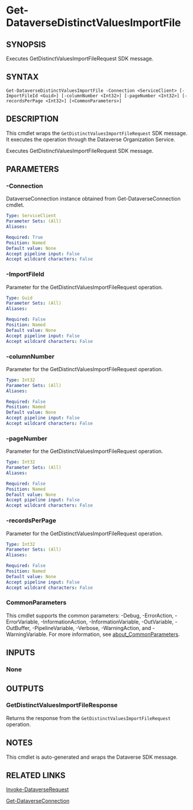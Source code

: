 # Get-DataverseDistinctValuesImportFile

## SYNOPSIS
Executes GetDistinctValuesImportFileRequest SDK message.

## SYNTAX

```
Get-DataverseDistinctValuesImportFile -Connection <ServiceClient> [-ImportFileId <Guid>] [-columnNumber <Int32>] [-pageNumber <Int32>] [-recordsPerPage <Int32>] [<CommonParameters>]
```

## DESCRIPTION

This cmdlet wraps the `GetDistinctValuesImportFileRequest` SDK message. It executes the operation through the Dataverse Organization Service.

Executes GetDistinctValuesImportFileRequest SDK message.

## PARAMETERS

### -Connection
DataverseConnection instance obtained from Get-DataverseConnection cmdlet.

```yaml
Type: ServiceClient
Parameter Sets: (All)
Aliases:

Required: True
Position: Named
Default value: None
Accept pipeline input: False
Accept wildcard characters: False
```
### -ImportFileId
Parameter for the GetDistinctValuesImportFileRequest operation.

```yaml
Type: Guid
Parameter Sets: (All)
Aliases:

Required: False
Position: Named
Default value: None
Accept pipeline input: False
Accept wildcard characters: False
```
### -columnNumber
Parameter for the GetDistinctValuesImportFileRequest operation.

```yaml
Type: Int32
Parameter Sets: (All)
Aliases:

Required: False
Position: Named
Default value: None
Accept pipeline input: False
Accept wildcard characters: False
```
### -pageNumber
Parameter for the GetDistinctValuesImportFileRequest operation.

```yaml
Type: Int32
Parameter Sets: (All)
Aliases:

Required: False
Position: Named
Default value: None
Accept pipeline input: False
Accept wildcard characters: False
```
### -recordsPerPage
Parameter for the GetDistinctValuesImportFileRequest operation.

```yaml
Type: Int32
Parameter Sets: (All)
Aliases:

Required: False
Position: Named
Default value: None
Accept pipeline input: False
Accept wildcard characters: False
```
### CommonParameters
This cmdlet supports the common parameters: -Debug, -ErrorAction, -ErrorVariable, -InformationAction, -InformationVariable, -OutVariable, -OutBuffer, -PipelineVariable, -Verbose, -WarningAction, and -WarningVariable. For more information, see [about_CommonParameters](http://go.microsoft.com/fwlink/?LinkID=113216).

## INPUTS

### None

## OUTPUTS

### GetDistinctValuesImportFileResponse

Returns the response from the `GetDistinctValuesImportFileRequest` operation.

## NOTES

This cmdlet is auto-generated and wraps the Dataverse SDK message.

## RELATED LINKS

[Invoke-DataverseRequest](Invoke-DataverseRequest.md)

[Get-DataverseConnection](Get-DataverseConnection.md)
